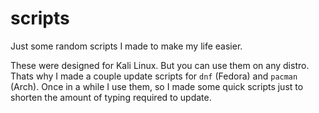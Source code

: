 # scripts
Just some random scripts I made to make my life easier.

These were designed for Kali Linux. But you can use them on any distro. Thats why I made a couple update scripts for ```dnf``` (Fedora) and ```pacman``` (Arch). Once in a while I use them, so I made some quick scripts just to shorten the amount of typing required to update.
